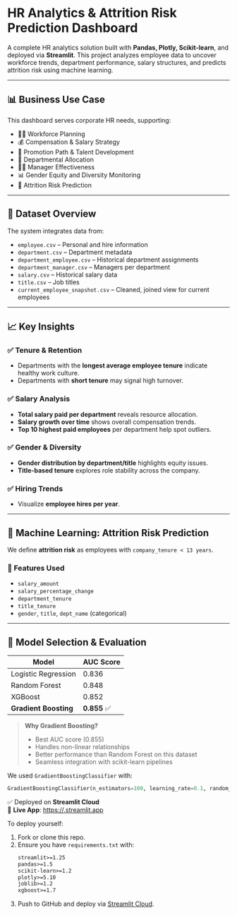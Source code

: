 # HR Analytics & Attrition Risk Prediction Dashboard

A complete HR analytics solution built with **Pandas, Plotly, Scikit-learn**, and deployed via **Streamlit**. This project analyzes employee data to uncover workforce trends, department performance, salary structures, and predicts attrition risk using machine learning.

---

## 📊 Business Use Case

This dashboard serves corporate HR needs, supporting:

- 👨‍💼 Workforce Planning  
- 💰 Compensation & Salary Strategy  
- 🚀 Promotion Path & Talent Development  
- 🏢 Departmental Allocation  
- 🧑‍⚖️ Manager Effectiveness  
- 📊 Gender Equity and Diversity Monitoring  
- 🔮 Attrition Risk Prediction  

---

## 📂 Dataset Overview

The system integrates data from:

- `employee.csv` – Personal and hire information  
- `department.csv` – Department metadata  
- `department_employee.csv` – Historical department assignments  
- `department_manager.csv` – Managers per department  
- `salary.csv` – Historical salary data  
- `title.csv` – Job titles  
- `current_employee_snapshot.csv` – Cleaned, joined view for current employees  

---

## 📈 Key Insights

### ✅ Tenure & Retention
- Departments with the **longest average employee tenure** indicate healthy work culture.
- Departments with **short tenure** may signal high turnover.

### ✅ Salary Analysis
- **Total salary paid per department** reveals resource allocation.
- **Salary growth over time** shows overall compensation trends.
- **Top 10 highest paid employees** per department help spot outliers.

### ✅ Gender & Diversity
- **Gender distribution by department/title** highlights equity issues.
- **Title-based tenure** explores role stability across the company.

### ✅ Hiring Trends
- Visualize **employee hires per year**.

---

## 🔮 Machine Learning: Attrition Risk Prediction

We define **attrition risk** as employees with `company_tenure < 13 years`.

### 🔢 Features Used
- `salary_amount`  
- `salary_percentage_change`  
- `department_tenure`  
- `title_tenure`  
- `gender`, `title`, `dept_name` (categorical)

---

## 🤖 Model Selection & Evaluation

| Model               | AUC Score |
|--------------------|-----------|
| Logistic Regression| 0.836     |
| Random Forest      | 0.848     |
| XGBoost            | 0.852     |
| **Gradient Boosting**  | **0.855** ✅ |

> **Why Gradient Boosting?**
> - Best AUC score (0.855)
> - Handles non-linear relationships
> - Better performance than Random Forest on this dataset
> - Seamless integration with scikit-learn pipelines

We used `GradientBoostingClassifier` with:
```python
GradientBoostingClassifier(n_estimators=100, learning_rate=0.1, random_state=42)
```

✅ Deployed on **Streamlit Cloud**  
🔗 **Live App**: [https://<your-app-name>.streamlit.app]((https://hr-analyticsai-in-business-9erm3kef6xxniet783cm8c.streamlit.app/))

To deploy yourself:

1. Fork or clone this repo.
2. Ensure you have `requirements.txt` with:
    ```txt
    streamlit>=1.25
    pandas>=1.5
    scikit-learn>=1.2
    plotly>=5.10
    joblib>=1.2
    xgboost>=1.7
    ```
3. Push to GitHub and deploy via [Streamlit Cloud](https://streamlit.io/cloud).
